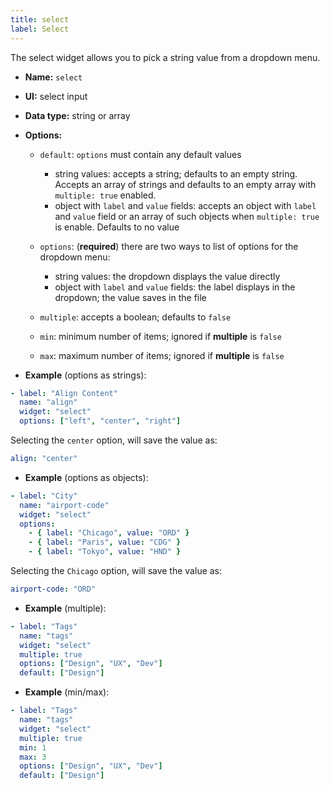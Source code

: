 ```yaml
---
title: select
label: Select
---
```

The select widget allows you to pick a string value from a dropdown menu.

* **Name:** `select`
* **UI:** select input
* **Data type:** string or array
* **Options:**

  * `default`: `options` must contain any default values

    * string values: accepts a string; defaults to an empty string. Accepts an array of strings and defaults to an empty array  with `multiple: true` enabled.
    * object with `label` and `value` fields: accepts an object with `label` and `value` field or an array of such objects when `multiple: true` is enable. Defaults to no value
  * `options`: (**required**) there are two ways to list of options for the dropdown menu:

    * string values: the dropdown displays the value directly
    * object with `label` and `value` fields: the label displays in the dropdown; the value saves in the file
  * `multiple`: accepts a boolean; defaults to `false`
  * `min`: minimum number of items; ignored if **multiple** is  `false`
  * `max`: maximum number of items; ignored if **multiple** is  `false`

* **Example** (options as strings):

```yaml
- label: "Align Content"
  name: "align"
  widget: "select"
  options: ["left", "center", "right"]
```

Selecting the `center` option, will save the value as:

```yaml
align: "center"
```

* **Example** (options as objects):

```yaml
- label: "City"
  name: "airport-code"
  widget: "select"
  options:
    - { label: "Chicago", value: "ORD" }
    - { label: "Paris", value: "CDG" }
    - { label: "Tokyo", value: "HND" }
```

Selecting the `Chicago` option, will save the value as:

```yaml
airport-code: "ORD"
```

* **Example** (multiple):

```yaml
- label: "Tags"
  name: "tags"
  widget: "select"
  multiple: true
  options: ["Design", "UX", "Dev"]
  default: ["Design"]
```

* **Example** (min/max):

```yaml
- label: "Tags"
  name: "tags"
  widget: "select"
  multiple: true
  min: 1
  max: 3
  options: ["Design", "UX", "Dev"]
  default: ["Design"]
```
